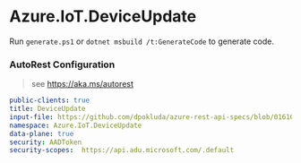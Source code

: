 # Azure.IoT.DeviceUpdate

Run `generate.ps1` or `dotnet msbuild /t:GenerateCode` to generate code.

### AutoRest Configuration
> see https://aka.ms/autorest

``` yaml
public-clients: true
title: DeviceUpdate
input-file: https://github.com/dpokluda/azure-rest-api-specs/blob/0161086e0d0a91dd1ef313dfce138be2fec0ab11/specification/deviceupdate/data-plane/Microsoft.DeviceUpdate/preview/2021-06-01-preview/deviceupdate.json
namespace: Azure.IoT.DeviceUpdate
data-plane: true
security: AADToken
security-scopes:  https://api.adu.microsoft.com/.default
```
